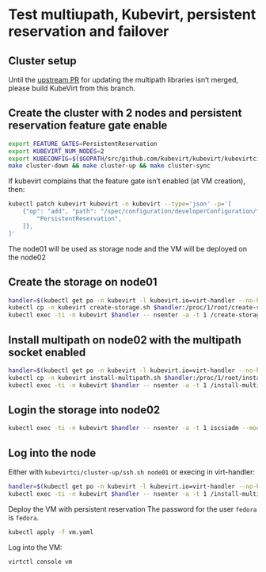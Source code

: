 # Test multiupath, Kubevirt, persistent reservation and failover

## Cluster setup
Until the [upstream PR](https://github.com/kubevirt/kubevirt/pull/14353) for updating the multipath libraries isn’t merged, please build KubeVirt from this branch.

## Create the cluster with 2 nodes and persistent reservation feature gate enable
```bash
export FEATURE_GATES=PersistentReservation
export KUBEVIRT_NUM_NODES=2
export KUBECONFIG=$($GOPATH/src/github.com/kubevirt/kubevirt/kubevirtci/cluster-up/kubeconfig.sh)
make cluster-down && make cluster-up && make cluster-sync
```

If kubevirt complains that the feature gate isn’t enabled (at VM creation), then:
```bash
kubectl patch kubevirt kubevirt -n kubevirt --type='json' -p='[
    {"op": "add", "path": "/spec/configuration/developerConfiguration/featureGates", "value": [
        "PersistentReservation",
    ]},
]'
```

The node01 will be used as storage node and the VM will be deployed on the node02

## Create the storage on node01

```bash
handler=$(kubectl get po -n kubevirt -l kubevirt.io=virt-handler --no-headers=true -o custom-columns=":metadata.name" --field-selector spec.nodeName=node01)
kubectl cp -n kubevirt create-storage.sh $handler:/proc/1/root/create-storage.sh
kubectl exec -ti -n kubevirt $handler -- nsenter -a -t 1 /create-storage.sh
```
## Install multipath on node02 with the multipath socket enabled

```bash
handler=$(kubectl get po -n kubevirt -l kubevirt.io=virt-handler --no-headers=true -o custom-columns=":metadata.name" --field-selector spec.nodeName=node02)
kubectl cp -n kubevirt install-multipath.sh $handler:/proc/1/root/install-multipath.sh
kubectl exec -ti -n kubevirt $handler -- nsenter -a -t 1 /install-multipath.sh
```


## Login the storage into node02
``` bash
kubectl exec -ti -n kubevirt $handler -- nsenter -a -t 1 iscsiadm --mode discovery --type sendtargets --portal 192.168.66.101 --login
```

## Log into the node
Either with `kubevirtci/cluster-up/ssh.sh node01` or execing in virt-handler:
```bash
handler=$(kubectl get po -n kubevirt -l kubevirt.io=virt-handler --no-headers=true -o custom-columns=":metadata.name" --field-selector spec.nodeName=node02)
kubectl exec -ti -n kubevirt $handler -- nsenter -a -t 1 /install-multipath.sh
```

Deploy the VM with persistent reservation
The password for the user `fedora` is `fedora`.
``` bash
kubectl apply -f vm.yaml
```

Log into the VM:
```bash
virtctl console vm
```
